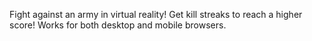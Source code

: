 Fight against an army in virtual reality! Get kill streaks to reach a higher score!
Works for both desktop and mobile browsers.